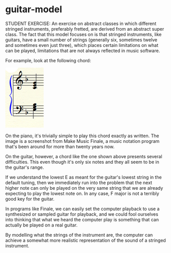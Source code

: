 # guitar-model
STUDENT EXERCISE: An exercise on abstract classes in which different stringed instruments, preferably fretted, are derived from an abstract super class. The fact that this model focuses on is that stringed instruments, like guitars, have a small number of strings (generally six, sometimes twelve and sometimes even just three), which places certain limitations on what can be played, limitations that are not always reflected in music software.

For example, look at the following chord:

<img src="https://github.com/Alonso-del-Arte/guitar-model/blob/master/C7%20chord%20example.jpg" alt="C7 chord example" />

On the piano, it's trivially simple to play this chord exactly as written. The image is a screenshot from Make Music Finale, a music notation program that's been around for more than twenty years now.

On the guitar, however, a chord like the one shown above presents several difficulties. This even though it's only six notes and they all seem to be in the guitar's range.

If we understand the lowest E as meant for the guitar's lowest string in the default tuning, then we immediately run into the problem that the next higher note can only be played on the very same string that we are already expecting to play the lowest note on. In any case, F major is not a terribly good key for the guitar.

In programs like Finale, we can easily set the computer playback to use a synthesized or sampled guitar for playback, and we could fool ourselves into thinking that what we heard the computer play is something that can actually be played on a real guitar.

By modelling what the strings of the instrument are, the computer can achieve a somewhat more realistic representation of the sound of a stringed instrument.
